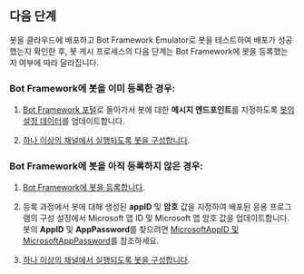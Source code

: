 ## <a name="next-steps"></a>다음 단계
봇을 클라우드에 배포하고 Bot Framework Emulator로 봇을 테스트하여 배포가 성공했는지 확인한 후, 봇 게시 프로세스의 다음 단계는 Bot Framework에 봇을 등록했는지 여부에 따라 달라집니다.

### <a name="if-you-have-already-registered-your-bot-with-the-bot-framework"></a>Bot Framework에 봇을 이미 등록한 경우:

1. <a href="https://dev.botframework.com" target="_blank">Bot Framework 포털</a>로 돌아가서 봇에 대한 **메시지 엔드포인트**를 지정하도록 [봇의 설정 데이터](~/bot-service-manage-settings.md)를 업데이트합니다.

2. [하나 이상의 채널에서 실행되도록 봇을 구성합니다](~/bot-service-manage-channels.md).

### <a name="if-you-have-not-yet-registered-your-bot-with-the-bot-framework"></a>Bot Framework에 봇을 아직 등록하지 않은 경우:

1. [Bot Framework에 봇을 등록합니다](~/bot-service-quickstart-registration.md).

2. 등록 과정에서 봇에 대해 생성된 **appID** 및 **암호** 값을 지정하여 배포된 응용 프로그램의 구성 설정에서 Microsoft 앱 ID 및 Microsoft 앱 암호 값을 업데이트합니다. 봇의 **AppID** 및 **AppPassword**를 찾으려면 [MicrosoftAppID 및 MicrosoftAppPassword](~/bot-service-manage-overview.md#microsoftappid-and-microsoftapppassword)를 참조하세요.

3. [하나 이상의 채널에서 실행되도록 봇을 구성합니다](~/bot-service-manage-channels.md).